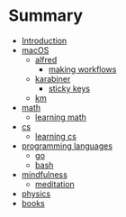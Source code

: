 # Summary

* [Introduction][1]
* [macOS][2]
	* [alfred][3]
		* [making workflows][4]
	* [karabiner][5]
		* [sticky keys][6]
	* [km][7]
* [math][8]
	* [learning math][9]
* [cs][10]
	* [learning cs][11]
* [programming languages][12]
	* [go][13]
	* [bash][14]
* [mindfulness][15]
	* [meditation][16]
* [physics][17]
* [books][18]

[1]:	readme.md
[2]:	./macOS/macOS.md
[3]:	./macOS/alfred/Alfred.md
[4]:	./macOS/alfred/making-workflows.md
[5]:	./macOS/karabiner/Karabiner.md
[6]:	./macOS/karabiner/sticky-keys.md
[7]:	./macOS/km/km.md
[8]:	./math/Math.md
[9]:	./math/learning-math.md
[10]:	./cs/cs.md
[11]:	./cs/learning-cs.md
[12]:	./programming-languages/programming-languages.md
[13]:	./programming-languages/Go.md
[14]:	./programming-languages/Bash.md
[15]:	./mindfulness/Mindfulness.md
[16]:	./mindfulness/Meditation.md
[17]:	physics/Physics.md
[18]:	./books/Books.md